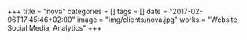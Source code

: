 +++
title = "nova"
categories = []
tags = []
date = "2017-02-06T17:45:46+02:00"
image = "img/clients/nova.jpg"
works = "Website, Social Media, Analytics"
+++


